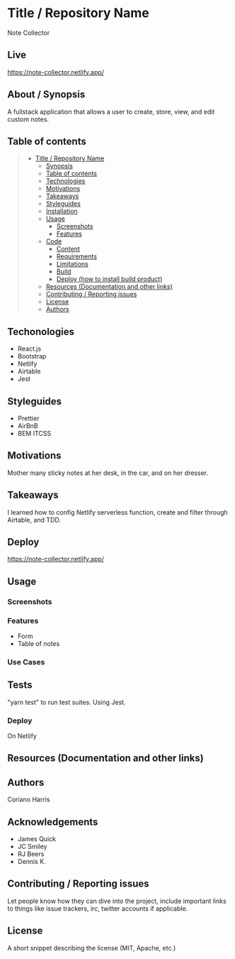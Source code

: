 # Title / Repository Name

Note Collector

## Live

https://note-collector.netlify.app/

## About / Synopsis

A fullstack application that allows a user to create, store, view, and edit custom notes.

## Table of contents

> - [Title / Repository Name](#title--repository-name)
>   - [Synopsis](#synopsis)
>   - [Table of contents](#table-of-contents)
>   - [Technologies](#technologies)
>   - [Motivations](#motivations)
>   - [Takeaways](#takeaways)
>   - [Styleguides](#styleguides)
>   - [Installation](#installation)
>   - [Usage](#usage)
>     - [Screenshots](#screenshots)
>     - [Features](#features)
>   - [Code](#code)
>     - [Content](#content)
>     - [Requirements](#requirements)
>     - [Limitations](#limitations)
>     - [Build](#build)
>     - [Deploy (how to install build product)](#deploy-how-to-install-build-product)
>   - [Resources (Documentation and other links)](#resources-documentation-and-other-links)
>   - [Contributing / Reporting issues](#contributing--reporting-issues)
>   - [License](#license)
>   - [Authors](#authors)

## Techonologies

- React.js
- Bootstrap
- Netlify
- Airtable
- Jest

## Styleguides

- Prettier
- AirBnB
- BEM ITCSS

## Motivations

Mother many sticky notes at her desk, in the car, and on her dresser.

## Takeaways

I learned how to config Netlify serverless function, create and filter through Airtable, and TDD.

## Deploy

https://note-collector.netlify.app/

## Usage

### Screenshots

### Features

- Form
- Table of notes

### Use Cases

## Tests

"yarn test" to run test suites. Using Jest.

### Deploy

On Netlify

## Resources (Documentation and other links)

## Authors

Coriano Harris

## Acknowledgements

- James Quick
- JC Smiley
- RJ Beers
- Dennis K.

## Contributing / Reporting issues

Let people know how they can dive into the project, include important links to things like issue trackers, irc, twitter accounts if applicable.

## License

A short snippet describing the license (MIT, Apache, etc.)
